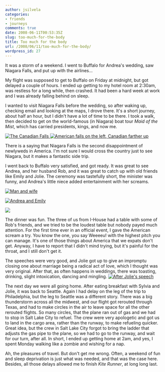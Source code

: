 ```yaml
---
author: jsilvela
categories:
- friends
- journeys
comments: true
date: 2008-06-11T00:53:35Z
slug: too-much-for-the-body
title: Too much for the body
url: /2008/06/11/too-much-for-the-body/
wordpress_id: 27
---
```


It was a storm of a weekend. I went to Buffalo for Andrea's wedding, saw Niagara Falls, and put up with the airlines...

My flight was supposed to get to Buffalo on Friday at midnight, but got delayed a couple of hours. I ended up getting to my hotel room at 2:30am, was restless for a long while, then crashed. It had been a hard week at work and I was already falling behind on sleep.

I wanted to visit Niagara Falls before the wedding, so after waking up, checking email and looking at the maps, I drove there. It's a short journey, about half an hour, but I didn't have a lot of time to be there. I took a walk, then decided to get on the world-famous (in Niagara) boat tour _Maid of the Mist_, which has carried presidents, kings, and now me.

[![The Canadian Falls](http://jsilvela.smugmug.com/photos/310518289_jb8U5-S.jpg)
](http://jsilvela.smugmug.com/photos/310518289_jb8U5-L.jpg)
[![American falls on the left, Canadian farther up](http://jsilvela.smugmug.com/photos/310518390_PHCPJ-S.jpg)](http://jsilvela.smugmug.com/photos/310518390_PHCPJ-L.jpg)

There is a saying that Niagara Falls is the second disappointment of newlyweds in America. I'm not sure I would cross the country just to see Niagara, but it makes a fantastic side trip.

I went back to Buffalo very satisfied, and got ready. It was great to see Andrea, and her husband Rob, and it was great to catch up with old friends like Emily and Jolie. The ceremony was tastefully short, the minister was funny, and Andrea's little niece added entertainment with her screams.

[![Man and wife](http://jsilvela.smugmug.com/photos/310519884_ZZsiE-S.jpg)](http://jsilvela.smugmug.com/photos/310519884_ZZsiE-L.jpg)

[![Andrea and Emily](http://jsilvela.smugmug.com/photos/310520293_jTav3-S.jpg)](http://jsilvela.smugmug.com/photos/310520293_jTav3-L.jpg)

[![](http://jsilvela.smugmug.com/photos/310519358_4pFj5-S.jpg)](http://jsilvela.smugmug.com/photos/310519358_4pFj5-L.jpg)

The dinner was fun. The three of us from I-House had a table with some of Rob's friends, and we tried to be the loudest table but nobody payed much attention. For the first time ever in an official event, I gave the American scream a try. You know the one, you say Weeeeu! with the highest pitch you can manage. It's one of those things about America that we expats don't get. Anyway, I have to report that I didn't mind trying, but it's painful for the throat, and I still don't get it.

The speeches were very good, and Jolie got up to give an impromptu closing one about marriage being a radical act of love, which I thought was very original. After that, as often happens in weddings, there was toasting, drinking, slight intoxication, dancing and mingling.
[
![After Jolie's speech](http://jsilvela.smugmug.com/photos/310521112_CziJV-S.jpg)](http://jsilvela.smugmug.com/photos/310521112_CziJV-L.jpg)

The next day we were all going home. After eating breakfast with Sylvia and Jolie, it was back to Seattle. Again I had delay on the leg of the trip to Philadelphia, but the leg to Seattle was a different story. There was a big thunderstorm across all the midwest, and our flight got rerouted through Texas, and had to make circles in the air to leave space for all the other rerouted flights. So many circles, that the plane ran out of gas and we had to stop in Salt Lake City to refuel. The crew were very apologetic and got us to land in the cargo area, rather than the runway, to make refueling quicker. Great idea, but the crew in Salt Lake City forgot to bring the ladder that adjusts the gas pipe to the plane, so we had to go to the runway, and wait for our turn, after all.
In short, I ended up getting home at 2am, and yes, I spent Monday walking like a zombie and wishing for a nap.

Ah, the pleasures of travel. But don't get me wrong. Often, a weekend of fun and sleep deprivation is just what was needed, and that was the case here. Besides, all those delays allowed me to finish _Kite Runner_, at long long last.
